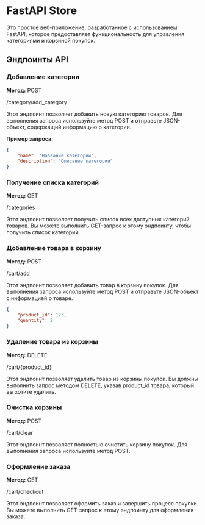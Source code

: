 # FastAPI Store

Это простое веб-приложение, разработанное с использованием FastAPI, которое предоставляет функциональность для управления категориями и корзиной покупок.

## Эндпоинты API

### Добавление категории

**Метод:** POST 

/category/add_category

Этот эндпоинт позволяет добавить новую категорию товаров. Для выполнения запроса используйте метод POST и отправьте JSON-объект, содержащий информацию о категории.

**Пример запроса:**

```json
{
    "name": "Название категории",
    "description": "Описание категории"
}
```
### Получение списка категорий

**Метод:** GET

/categories

Этот эндпоинт позволяет получить список всех доступных категорий товаров. Вы можете выполнить GET-запрос к этому эндпоинту, чтобы получить список категорий.

### Добавление товара в корзину

**Метод:** POST

/cart/add

Этот эндпоинт позволяет добавить товар в корзину покупок. Для выполнения запроса используйте метод POST и отправьте JSON-объект с информацией о товаре.

```json
{
    "product_id": 123,
    "quantity": 2
}
```
### Удаление товара из корзины

**Метод:** DELETE

/cart/{product_id}

Этот эндпоинт позволяет удалить товар из корзины покупок. Вы должны выполнить запрос методом DELETE, указав product_id товара, который вы хотите удалить.

### Очистка корзины

**Метод:** POST

/cart/clear

Этот эндпоинт позволяет полностью очистить корзину покупок. Для выполнения запроса используйте метод POST.

### Оформление заказа

**Метод:** GET

/cart/checkout

Этот эндпоинт позволяет оформить заказ и завершить процесс покупки. Вы можете выполнить GET-запрос к этому эндпоинту для оформления заказа.
